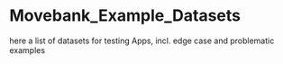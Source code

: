 # Movebank_Example_Datasets
here a list of datasets for testing Apps, incl. edge case and problematic examples
